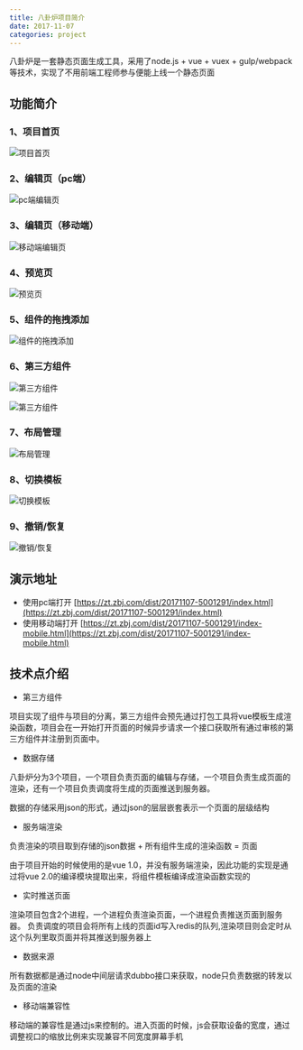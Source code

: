 ```yaml
---
title: 八卦炉项目简介
date: 2017-11-07
categories: project
---
```


八卦炉是一套静态页面生成工具，采用了node.js + vue + vuex + gulp/webpack等技术，实现了不用前端工程师参与便能上线一个静态页面

## 功能简介

### 1、项目首页

![项目首页](https://raw.githubusercontent.com/lyhper/blog-markdown/master/img/bgl-home.jpg)

### 2、编辑页（pc端）

![pc端编辑页](https://raw.githubusercontent.com/lyhper/blog-markdown/master/img/bgl-edit-pc.jpg)

### 3、编辑页（移动端）

![移动端编辑页](https://raw.githubusercontent.com/lyhper/blog-markdown/master/img/bgl-edit-mobile.jpg)

### 4、预览页

![预览页](https://raw.githubusercontent.com/lyhper/blog-markdown/master/img/bgl-preview.jpg)

### 5、组件的拖拽添加

![组件的拖拽添加](https://raw.githubusercontent.com/lyhper/blog-markdown/master/img/bgl-drag.gif)

### 6、第三方组件

![第三方组件](https://raw.githubusercontent.com/lyhper/blog-markdown/master/img/bgl-third-component.jpg)

![第三方组件](https://raw.githubusercontent.com/lyhper/blog-markdown/master/img/bgl-third-component.gif)

### 7、布局管理

![布局管理](https://raw.githubusercontent.com/lyhper/blog-markdown/master/img/bgl-layout.gif)

### 8、切换模板

![切换模板](https://raw.githubusercontent.com/lyhper/blog-markdown/master/img/bgl-switch-template.gif)

### 9、撤销/恢复

![撤销/恢复](https://raw.githubusercontent.com/lyhper/blog-markdown/master/img/bgl-undo-redo.gif)

## 演示地址

- 使用pc端打开
[https://zt.zbj.com/dist/20171107-5001291/index.html](https://zt.zbj.com/dist/20171107-5001291/index.html)
- 使用移动端打开
[https://zt.zbj.com/dist/20171107-5001291/index-mobile.html](https://zt.zbj.com/dist/20171107-5001291/index-mobile.html)

## 技术点介绍

- 第三方组件

项目实现了组件与项目的分离，第三方组件会预先通过打包工具将vue模板生成渲染函数，项目会在一开始打开页面的时候异步请求一个接口获取所有通过审核的第三方组件并注册到页面中。

- 数据存储

八卦炉分为3个项目，一个项目负责页面的编辑与存储，一个项目负责生成页面的渲染，还有一个项目负责调度将生成的页面推送到服务器。

数据的存储采用json的形式，通过json的层层嵌套表示一个页面的层级结构

- 服务端渲染

负责渲染的项目取到存储的json数据 + 所有组件生成的渲染函数 = 页面

由于项目开始的时候使用的是vue 1.0，并没有服务端渲染，因此功能的实现是通过将vue 2.0的编译模块提取出来，将组件模板编译成渲染函数实现的

- 实时推送页面

渲染项目包含2个进程，一个进程负责渲染页面，一个进程负责推送页面到服务器。
负责调度的项目会将所有上线的页面id写入redis的队列,渲染项目则会定时从这个队列里取页面并将其推送到服务器上

- 数据来源

所有数据都是通过node中间层请求dubbo接口来获取，node只负责数据的转发以及页面的渲染

- 移动端兼容性

移动端的兼容性是通过js来控制的。进入页面的时候，js会获取设备的宽度，通过调整视口的缩放比例来实现兼容不同宽度屏幕手机